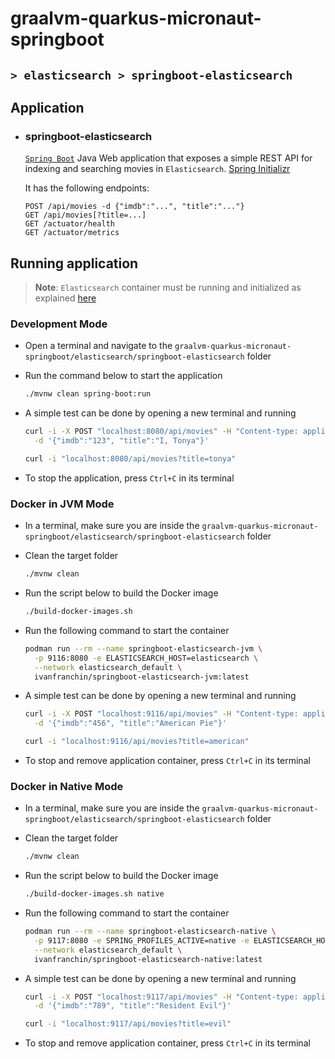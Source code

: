 # graalvm-quarkus-micronaut-springboot
## `> elasticsearch > springboot-elasticsearch`

## Application

- ### springboot-elasticsearch

  [`Spring Boot`](https://docs.spring.io/spring-boot/docs/current/reference/htmlsingle/) Java Web application that exposes a simple REST API for indexing and searching movies in `Elasticsearch`. [Spring Initializr](https://start.spring.io/#!type=maven-project&language=java&platformVersion=3.4.4&packaging=jar&jvmVersion=17&groupId=com.ivanfranchin&artifactId=springboot-elasticsearch&name=springboot-elasticsearch&description=Demo%20project%20for%20Spring%20Boot&packageName=com.ivanfranchin.springboot-elasticsearch&dependencies=webflux,actuator,validation,native,data-elasticsearch)
  
  It has the following endpoints:
  ```text
  POST /api/movies -d {"imdb":"...", "title":"..."}
  GET /api/movies[?title=...]
  GET /actuator/health
  GET /actuator/metrics
  ```

## Running application

> **Note**: `Elasticsearch` container must be running and initialized as explained [here](https://github.com/ivangfr/graalvm-quarkus-micronaut-springboot/tree/master/elasticsearch#start-environment)

### Development Mode

- Open a terminal and navigate to the `graalvm-quarkus-micronaut-springboot/elasticsearch/springboot-elasticsearch` folder

- Run the command below to start the application
  ```bash
  ./mvnw clean spring-boot:run
  ```

- A simple test can be done by opening a new terminal and running
  ```bash
  curl -i -X POST "localhost:8080/api/movies" -H "Content-type: application/json" \
    -d '{"imdb":"123", "title":"I, Tonya"}'
  
  curl -i "localhost:8080/api/movies?title=tonya"
  ```

- To stop the application, press `Ctrl+C` in its terminal

### Docker in JVM Mode

- In a terminal, make sure you are inside the `graalvm-quarkus-micronaut-springboot/elasticsearch/springboot-elasticsearch` folder

- Clean the target folder
  ```bash
  ./mvnw clean
  ```

- Run the script below to build the Docker image
  ```bash
  ./build-docker-images.sh
  ```

- Run the following command to start the container
  ```bash
  podman run --rm --name springboot-elasticsearch-jvm \
    -p 9116:8080 -e ELASTICSEARCH_HOST=elasticsearch \
    --network elasticsearch_default \
    ivanfranchin/springboot-elasticsearch-jvm:latest
  ```

- A simple test can be done by opening a new terminal and running
  ```bash
  curl -i -X POST "localhost:9116/api/movies" -H "Content-type: application/json" \
    -d '{"imdb":"456", "title":"American Pie"}'
  
  curl -i "localhost:9116/api/movies?title=american"
  ```

- To stop and remove application container, press `Ctrl+C` in its terminal

### Docker in Native Mode

- In a terminal, make sure you are inside the `graalvm-quarkus-micronaut-springboot/elasticsearch/springboot-elasticsearch` folder

- Clean the target folder
  ```bash
  ./mvnw clean
  ```

- Run the script below to build the Docker image
  ```bash
  ./build-docker-images.sh native
  ```

- Run the following command to start the container
  ```bash
  podman run --rm --name springboot-elasticsearch-native \
    -p 9117:8080 -e SPRING_PROFILES_ACTIVE=native -e ELASTICSEARCH_HOST=elasticsearch \
    --network elasticsearch_default \
    ivanfranchin/springboot-elasticsearch-native:latest
  ```

- A simple test can be done by opening a new terminal and running
  ```bash
  curl -i -X POST "localhost:9117/api/movies" -H "Content-type: application/json" \
    -d '{"imdb":"789", "title":"Resident Evil"}'
  
  curl -i "localhost:9117/api/movies?title=evil"
  ```

- To stop and remove application container, press `Ctrl+C` in its terminal
